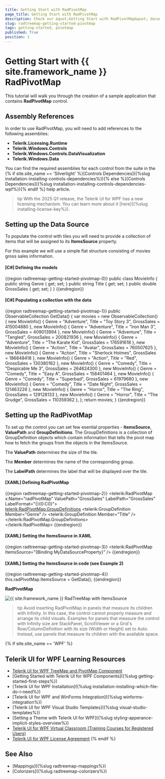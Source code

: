 ```yaml
---
title: Getting Start with RadPivotMap
page_title: Getting Start with RadPivotMap
description: Check our &quot;Getting Start with RadPivotMap&quot; documentation article for the RadTreeMap {{ site.framework_name }} control.
slug: radtreemap-getting-started-pivotmap
tags: getting-started, pivotmap
published: True
position: 1
---
```


# Getting Start with {{ site.framework_name }} RadPivotMap

This tutorial will walk you through the creation of a sample application that contains __RadPivotMap__ control.
			
## Assembly References

In order to use RadPivotMap, you will need to add references to the following assemblies:

* __Telerik.Licensing.Runtime__
* __Telerik.Windows.Controls__
* __Telerik.Windows.Controls.DataVisualization__
* __Telerik.Windows.Data__

You can find the required assemblies for each control from the suite in the {% if site.site_name == 'Silverlight' %}[Controls Dependencies]({%slug installation-installing-controls-dependencies%}){% else %}[Controls Dependencies]({%slug installation-installing-controls-dependencies-wpf%}){% endif %} help article.

>tip With the 2025 Q1 release, the Telerik UI for WPF has a new licensing mechanism. You can learn more about it [here]({%slug installing-license-key%}).

## Setting up the Data Source

To populate the control with tiles you will need to provide a collection of items that will be assigned to its __ItemsSource__ property. 

For this example we will use a simple flat structure consisting of movies gross sales information.

#### __[C#] Defining the models__
{{region radtreemap-getting-started-pivotmap-0}}
	public class MovieInfo
    {
        public string Genre { get; set; }
        public string Title { get; set; }
        public double GrossSales { get; set; }
    }
{{endregion}}

#### __[C#] Populating a collection with the data__
{{region radtreemap-getting-started-pivotmap-1}}
	public ObservableCollection<MovieInfo> GetData()
	{
		var movies = new ObservableCollection<MovieInfo>()
		{
			new MovieInfo() { Genre = "Adventure", Title = "Toy Story 3", GrossSales = 415004880 },
			new MovieInfo() { Genre = "Adventure", Title = "Iron Man 3", GrossSales = 409013994 },
			new MovieInfo() { Genre = "Adventure", Title = "Tangled", GrossSales = 200821936 },
			new MovieInfo() { Genre = "Adventure", Title = "The Karate Kid", GrossSales = 176591618 },
			new MovieInfo() { Genre = "Action", Title = "Avatar", GrossSales = 760507625 },
			new MovieInfo() { Genre = "Action", Title = "Sherlock Holmes", GrossSales = 186848418 },
			new MovieInfo() { Genre = "Action", Title = "Red", GrossSales = 130380162 },
			new MovieInfo() { Genre = "Comedy", Title = "Despicable Me 3", GrossSales = 264624300 },
			new MovieInfo() { Genre = "Comedy", Title = "Easy A", GrossSales = 158401464 },
			new MovieInfo() { Genre = "Comedy", Title = "Superbad", GrossSales = 61979680 },
			new MovieInfo() { Genre = "Comedy", Title = "Date Night", GrossSales = 121463226 },
			new MovieInfo() { Genre = "Horror", Title = "The Ring", GrossSales = 129128133 },
			new MovieInfo() { Genre = "Horror", Title = "The Grudge", GrossSales = 110359362 },
		};
		return movies;
	}
{{endregion}}

## Setting up the RadPivotMap

To set up the control you can set few esential properties - __ItemsSource__, __ValuePath__ and __GroupDefinitions__. The GroupDefinitions is a collection of GroupDefinition objects which contain information that tells the pivot map how to fetch the groups from the  objects in the ItemsSource. 

The __ValuePath__ determines the size of the tile.

The __Member__ determines the name of the corresponding group.

The __LabelPath__ determines the label that will be displayed over the tile.

#### __[XAML] Defining RadPivotMap__
{{region radtreemap-getting-started-pivotmap-2}}
	<telerik:RadPivotMap x:Name="radPivotMap" 
						 ValuePath="GrossSales"
						 LabelPath="GrossSales" 
						 LabelFormat="{}{0:C0}">            
            <telerik:RadPivotMap.GroupDefinitions>
                <telerik:GroupDefinition Member="Genre" />
                <telerik:GroupDefinition Member="Title" />
            </telerik:RadPivotMap.GroupDefinitions>            
        </telerik:RadPivotMap>
{{endregion}}

#### __[XAML] Setting the ItemsSource in XAML__
{{region radtreemap-getting-started-pivotmap-3}}
	<telerik:RadPivotMap ItemsSource="{Binding MyDataSourceProperty}" />
{{endregion}}

#### __[XAML] Setting the ItemsSource in code (see Example 2)__
{{region radtreemap-getting-started-pivotmap-4}}
	this.radPivotMap.ItemsSource = GetData();
{{endregion}}

__RadPivotMap__  

![{{ site.framework_name }} RadTreeMap with ItemsSource](images/radtreemap-getting-started-pivotmap-0.png)

>tip Avoid inserting RadPivotMap in panels that measure its children with Infinity. In this case, the control cannot properly measure and arrange its child visuals. Examples for panels that measure the control with Infinity size are StackPanel, ScrollViewer or a Grid's Row/ColumnDefinition with its size (Width or Height) set to Auto. Instead, use panels that measure its children with the available space.

{% if site.site_name == 'WPF' %}
## Telerik UI for WPF Learning Resources

* [Telerik UI for WPF TreeMap and PivotMap Component](https://www.telerik.com/products/wpf/treemap-and-pivotmap.aspx)
* [Getting Started with Telerik UI for WPF Components]({%slug getting-started-first-steps%})
* [Telerik UI for WPF Installation]({%slug installation-installing-which-file-do-i-need%})
* [Telerik UI for WPF and WinForms Integration]({%slug winforms-integration%})
* [Telerik UI for WPF Visual Studio Templates]({%slug visual-studio-templates%})
* [Setting a Theme with Telerik UI for WPF]({%slug styling-apperance-implicit-styles-overview%})
* [Telerik UI for WPF Virtual Classroom (Training Courses for Registered Users)](https://learn.telerik.com/learn/course/external/view/elearning/16/telerik-ui-for-wpf) 
* [Telerik UI for WPF License Agreement](https://www.telerik.com/purchase/license-agreement/wpf-dlw-s)
{% endif %}

## See Also  
* [Mappings]({%slug radtreemap-mappings%})
* [Colorizers]({%slug radtreemap-colorizers%})
